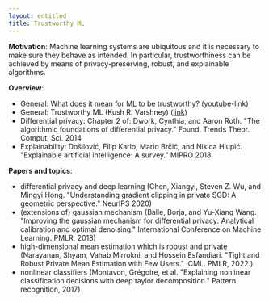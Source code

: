 ```yaml
---
layout: entitled
title: Trustworthy ML
---
```


**Motivation**: Machine learning systems are ubiquitous and it is necessary to make sure they behave as intended. In particular, trustworthiness can be achieved by means of privacy-preserving, robust, and explainable algorithms.

**Overview**:
- General: What does it mean for ML to be trustworthy? ([youtube-link](https://www.youtube.com/watch?v=UpGgIqLhaqo))
- General: Trustworthy ML (Kush R. Varshney) ([link](http://www.trustworthymachinelearning.com/))
- Differential privacy: Chapter 2 of: Dwork, Cynthia, and Aaron Roth. "The algorithmic foundations of differential privacy." Found. Trends Theor. Comput. Sci. 2014
- Explainability: Došilović, Filip Karlo, Mario Brčić, and Nikica Hlupić. "Explainable artificial intelligence: A survey." MIPRO 2018

**Papers and topics**:
- differential privacy and deep learning (Chen, Xiangyi, Steven Z. Wu, and Mingyi Hong. "Understanding gradient clipping in private SGD: A geometric perspective." NeurIPS 2020)
- (extensions of) gaussian mechanism (Balle, Borja, and Yu-Xiang Wang. "Improving the gaussian mechanism for differential privacy: Analytical calibration and optimal denoising." International Conference on Machine Learning. PMLR, 2018)
- high-dimensional mean estimation which is robust and private (Narayanan, Shyam, Vahab Mirrokni, and Hossein Esfandiari. "Tight and Robust Private Mean Estimation with Few Users." ICML. PMLR, 2022.)
- nonlinear classifiers (Montavon, Grégoire, et al. "Explaining nonlinear classification decisions with deep taylor decomposition." Pattern recognition, 2017)
